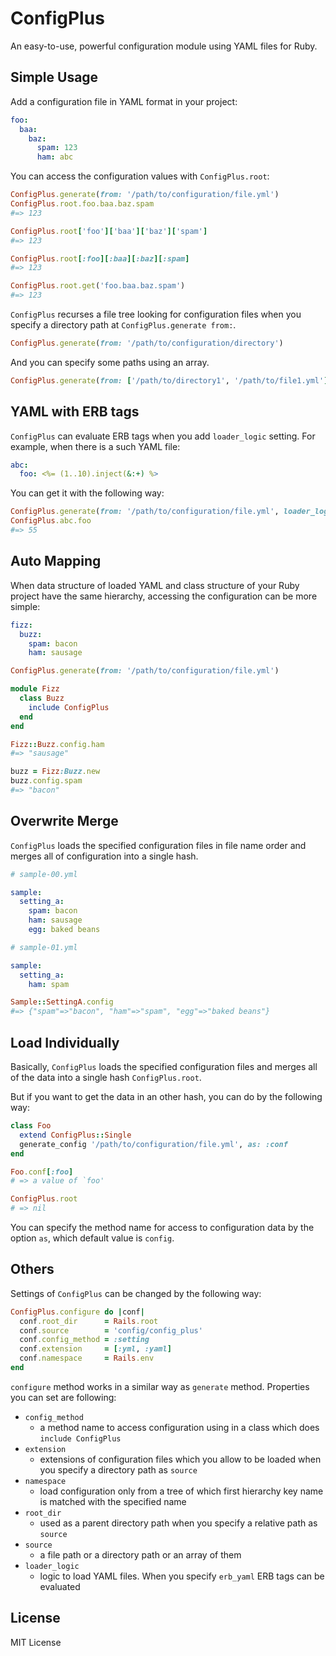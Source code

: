 ConfigPlus
============================================================

An easy-to-use, powerful configuration module using YAML files
for Ruby.


Simple Usage
------------------------------------------------------------
Add a configuration file in YAML format in your project:

```yml
foo:
  baa:
    baz:
      spam: 123
      ham: abc
```

You can access the configuration values with `ConfigPlus.root`:

```ruby
ConfigPlus.generate(from: '/path/to/configuration/file.yml')
ConfigPlus.root.foo.baa.baz.spam
#=> 123

ConfigPlus.root['foo']['baa']['baz']['spam']
#=> 123

ConfigPlus.root[:foo][:baa][:baz][:spam]
#=> 123

ConfigPlus.root.get('foo.baa.baz.spam')
#=> 123
```

`ConfigPlus` recurses a file tree looking for configuration files
when you specify a directory path at `ConfigPlus.generate from:`.

```ruby
ConfigPlus.generate(from: '/path/to/configuration/directory')
```

And you can specify some paths using an array.

```ruby
ConfigPlus.generate(from: ['/path/to/directory1', '/path/to/file1.yml'])
```


YAML with ERB tags
------------------------------------------------------------
`ConfigPlus` can evaluate ERB tags when you add `loader_logic` setting.
For example, when there is a such YAML file:

```yaml
abc:
  foo: <%= (1..10).inject(&:+) %>
```

You can get it with the following way:

```ruby
ConfigPlus.generate(from: '/path/to/configuration/file.yml', loader_logic: :erb_yaml)
ConfigPlus.abc.foo
#=> 55
```


Auto Mapping
------------------------------------------------------------
When data structure of loaded YAML and class structure of your
Ruby project have the same hierarchy, accessing the configuration
can be more simple:

```yml
fizz:
  buzz:
    spam: bacon
    ham: sausage
```

```ruby
ConfigPlus.generate(from: '/path/to/configuration/file.yml')

module Fizz
  class Buzz
    include ConfigPlus
  end
end

Fizz::Buzz.config.ham
#=> "sausage"

buzz = Fizz:Buzz.new
buzz.config.spam
#=> "bacon"
```


Overwrite Merge
------------------------------------------------------------
`ConfigPlus` loads the specified configuration files in file
name order and merges all of configuration into a single hash.

```yml
# sample-00.yml

sample:
  setting_a:
    spam: bacon
    ham: sausage
    egg: baked beans
```

```yml
# sample-01.yml

sample:
  setting_a:
    ham: spam
```

```ruby
Sample::SettingA.config
#=> {"spam"=>"bacon", "ham"=>"spam", "egg"=>"baked beans"}
```

Load Individually
------------------------------------------------------------
Basically, `ConfigPlus` loads the specified configuration files
and merges all of the data into a single hash `ConfigPlus.root`.

But if you want to get the data in an other hash, you can do by
the following way:

```ruby
class Foo
  extend ConfigPlus::Single
  generate_config '/path/to/configuration/file.yml', as: :conf
end

Foo.conf[:foo]
# => a value of `foo'

ConfigPlus.root
# => nil
```

You can specify the method name for access to configuration data
by the option `as`, which default value is `config`.

Others
------------------------------------------------------------
Settings of `ConfigPlus` can be changed by the following way:

```ruby
ConfigPlus.configure do |conf|
  conf.root_dir      = Rails.root
  conf.source        = 'config/config_plus'
  conf.config_method = :setting
  conf.extension     = [:yml, :yaml]
  conf.namespace     = Rails.env
end
```

`configure` method works in a similar way as `generate` method.
Properties you can set are following:

* `config_method`
  * a method name to access configuration using in a class
    which does `include ConfigPlus`
* `extension`
  * extensions of configuration files which you allow to be
    loaded when you specify a directory path as `source`
* `namespace`
  * load configuration only from a tree of which first
    hierarchy key name is matched with the specified name
* `root_dir`
  * used as a parent directory path when you specify a
    relative path as `source`
* `source`
  * a file path or a directory path or an array of them
* `loader_logic`
  * logic to load YAML files. When you specify `erb_yaml`
    ERB tags can be evaluated


License
------------------------------------------------------------
MIT License
